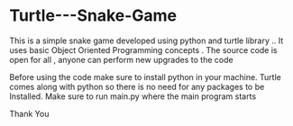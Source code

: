 # Turtle---Snake-Game

This is a simple snake game developed using python and turtle library .. It uses basic Object Oriented Programming concepts . 
The source code is open for all , anyone can perform new upgrades to the code

Before using the code make sure to install python in your machine.
Turtle comes along with python so there is no need for any packages to be Installed.
Make sure to run main.py where the main program starts


Thank You
